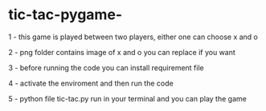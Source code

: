 # tic-tac-pygame-
1 - this game is played between two players, either one can choose x and o 

2 - png folder contains image of x and o you can replace if you want 

3 - before running the code you can install requirement file 

4 - activate the enviroment and then run the code 

5 - python file tic-tac.py run in your terminal and you can play the game 
